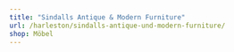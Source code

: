 ```yaml
---
title: "Sindalls Antique & Modern Furniture"
url: /harleston/sindalls-antique-und-modern-furniture/
shop: Möbel
---
```

